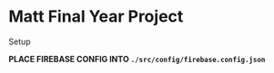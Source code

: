 # Matt Final Year Project

Setup

**PLACE FIREBASE CONFIG INTO `./src/config/firebase.config.json`**
